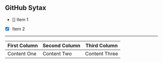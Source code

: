 ## GitHub Sytax
 - [] Item 1
 - [x] Item 2

 ---
 First Column | Second Column | Third Column
 ------------ | ------------- | ------------
 Content One  | Content Two   | Content Three
